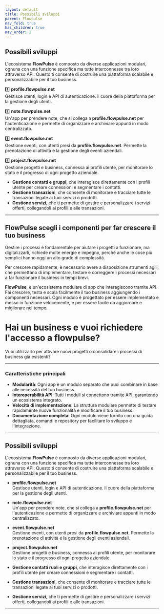 ```yaml
---
layout: default
title: Possibili sviluppi
parent: Flowpulse
nav_fold: true
has_children: true
nav_order: 2
---
```


## Possibili sviluppi

L'ecosistema **FlowPulse** è composto da diverse applicazioni modulari, ognuna con una funzione specifica ma tutte interconnesse tra loro attraverso API. Questo ti consente di costruire una piattaforma scalabile e personalizzabile per il tuo business.

1️⃣ **profile.flowpulse.net**  
   Gestisce utenti, login e API di autenticazione. Il cuore della piattaforma per la gestione degli utenti.

2️⃣ **note.flowpulse.net**  
   Un'app per prendere note, che si collega a **profile.flowpulse.net** per l'autenticazione e permette di organizzare e archiviare appunti in modo centralizzato.

3️⃣ **event.flowpulse.net**  
   Gestione eventi, con utenti presi da **profile.flowpulse.net**. Permette la prenotazione di attività e la gestione degli eventi aziendali.

4️⃣ **project.flowpulse.net**  
   Gestione progetti e business, connessa ai profili utente, per monitorare lo stato e il progresso di ogni progetto aziendale.

- **Gestione contatti e gruppi**, che interagisce direttamente con i profili utente per creare connessioni e segmentare i contatti.
- **Gestione transazioni**, che consente di monitorare e tracciare tutte le transazioni legate ai tuoi servizi o prodotti.
- **Gestione servizi**, che ti permette di gestire e personalizzare i servizi offerti, collegandoli ai profili e alle transazioni.

---


## FlowPulse scegli i componenti per far crescere il tuo business


Gestire i processi è fondamentale per aiutare i progetti a funzionare, ma  digitalizzarli, richiede molte energie e impegno, perchè anche le cose più semplici hanno oggi un alto grado di complessità. 

Per crescere rapidamente, è necessario avere a disposizione strumenti agili, che permettano di implementare, testare e correggere i processi necessari a far funzionare il business in tempi brevi. 

**FlowPulse**, è un'ecosistema modulare di app che interagiscono tramite API.
Fai crescere, testa e scala facilmente il tuo business aggiungendo i componenti necessari. Ogni modulo è progettato per essere implementato e messo in funzione velocemente, e per essere facile da aggiornare e migliorare nel tempo.


# Hai un business e vuoi richiedere l'accesso a flowpulse?
Vuoi utilizzarlo per attivare nuovi progetti o consolidare i processi di business già esistenti?

---

### Caratteristiche principali

* **Modularità**: Ogni app è un modulo separato che puoi combinare in base alle necessità del tuo business.
* **Interoperabilità API**: Tutti i moduli si connettono tramite API, garantendo un ecosistema integrato.
* **Velocità di implementazione**: La struttura modulare permette di testare rapidamente nuove funzionalità e modificare il tuo business.
* **Documentazione completa**: Ogni modulo viene fornito con una guida dettagliata, comandi e repository per facilitare lo sviluppo e l'integrazione.

---


## Possibili sviluppi

L'ecosistema **FlowPulse** è composto da diverse applicazioni modulari, ognuna con una funzione specifica ma tutte interconnesse tra loro attraverso API. Questo ti consente di costruire una piattaforma scalabile e personalizzabile per il tuo business.

- **profile.flowpulse.net**  
   Gestisce utenti, login e API di autenticazione. Il cuore della piattaforma per la gestione degli utenti.

- **note.flowpulse.net**  
   Un'app per prendere note, che si collega a **profile.flowpulse.net** per l'autenticazione e permette di organizzare e archiviare appunti in modo centralizzato.

- **event.flowpulse.net**  
   Gestione eventi, con utenti presi da **profile.flowpulse.net**. Permette la prenotazione di attività e la gestione degli eventi aziendali.

- **project.flowpulse.net**  
   Gestione progetti e business, connessa ai profili utente, per monitorare lo stato e il progresso di ogni progetto aziendale.

- **Gestione contatti ruoli e gruppi**, che interagisce direttamente con i profili utente per creare connessioni e segmentare i contatti.

- **Gestione transazioni**, che consente di monitorare e tracciare tutte le transazioni legate ai tuoi servizi o prodotti.
- **Gestione servizi**, che ti permette di gestire e personalizzare i servizi offerti, collegandoli ai profili e alle transazioni.

---
